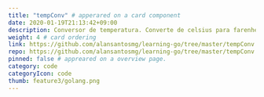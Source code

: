 ```yaml
---
title: "tempConv" # apperared on a card component
date: 2020-01-19T21:13:42+09:00
description: Conversor de temperatura. Converte de celsius para farenheit e vice versa, via parâmetros de linha de comando.
weight: 4 # card ordering
link: https://github.com/alansantosmg/learning-go/tree/master/tempConv
repo: https://github.com/alansantosmg/learning-go/tree/master/tempConv
pinned: false # appreared on a overview page.
category: code
categoryIcon: code
thumb: feature3/golang.png
---
```

